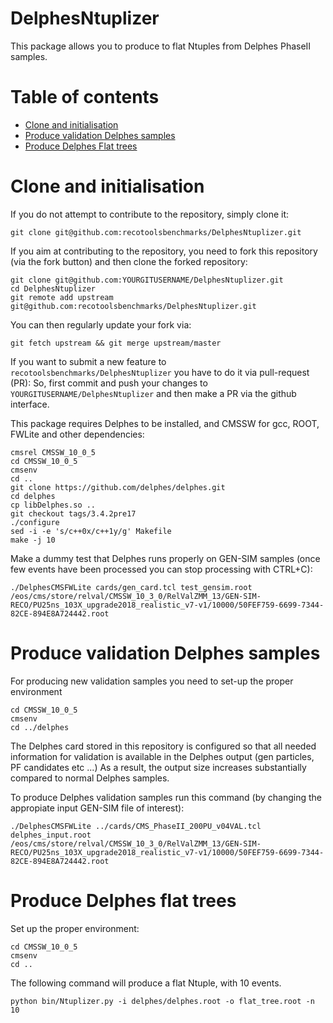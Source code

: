 DelphesNtuplizer
=============

This package allows you to produce to flat Ntuples from Delphes PhaseII samples.

Table of contents
=================
  * [Clone and initialisation](#clone-and-initilisation)
  * [Produce validation Delphes samples](#producing-delphes)
  * [Produce Delphes Flat trees](#producing-flatrees)


Clone and initialisation
========================

If you do not attempt to contribute to the repository, simply clone it:
```
git clone git@github.com:recotoolsbenchmarks/DelphesNtuplizer.git
```

If you aim at contributing to the repository, you need to fork this repository (via the fork button) and then clone the forked repository:
```
git clone git@github.com:YOURGITUSERNAME/DelphesNtuplizer.git
cd DelphesNtuplizer
git remote add upstream git@github.com:recotoolsbenchmarks/DelphesNtuplizer.git
```
You can then regularly update your fork via:
```
git fetch upstream && git merge upstream/master
```

If you want to submit a new feature to ```recotoolsbenchmarks/DelphesNtuplizer``` you have to do it via pull-request (PR):
So, first commit and push your changes to ```YOURGITUSERNAME/DelphesNtuplizer``` and then make a PR via the github interface. 

This package requires Delphes to be installed, and CMSSW for gcc, ROOT, FWLite and other dependencies:

```
cmsrel CMSSW_10_0_5
cd CMSSW_10_0_5
cmsenv
cd ..
git clone https://github.com/delphes/delphes.git
cd delphes
cp libDelphes.so ..
git checkout tags/3.4.2pre17
./configure
sed -i -e 's/c++0x/c++1y/g' Makefile
make -j 10
```
Make a dummy test that Delphes runs properly on GEN-SIM samples (once few events have been processed you can stop processing with CTRL+C):

```
./DelphesCMSFWLite cards/gen_card.tcl test_gensim.root /eos/cms/store/relval/CMSSW_10_3_0/RelValZMM_13/GEN-SIM-RECO/PU25ns_103X_upgrade2018_realistic_v7-v1/10000/50FEF759-6699-7344-82CE-894E8A724442.root
```

Produce validation Delphes samples 
===================================

For producing new validation samples you need to set-up the proper environment

```
cd CMSSW_10_0_5
cmsenv
cd ../delphes
```

The Delphes card stored in this repository is configured so that all needed information for validation is available in the Delphes output (gen particles, PF candidates etc ...)
As a result, the output size increases substantially compared to normal Delphes samples. 

To produce Delphes validation samples run this command (by changing the appropiate input GEN-SIM file of interest): 

```
./DelphesCMSFWLite ../cards/CMS_PhaseII_200PU_v04VAL.tcl delphes_input.root /eos/cms/store/relval/CMSSW_10_3_0/RelValZMM_13/GEN-SIM-RECO/PU25ns_103X_upgrade2018_realistic_v7-v1/10000/50FEF759-6699-7344-82CE-894E8A724442.root
```

Produce Delphes flat trees
==========================

Set up the proper environment:

```
cd CMSSW_10_0_5
cmsenv
cd ..
```

The following command will produce a flat Ntuple, with 10 events.

``` 
python bin/Ntuplizer.py -i delphes/delphes.root -o flat_tree.root -n 10
```

